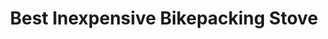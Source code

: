 ---
layout: community
category: community
title: "Best Inexpensive Bikepacking Stove"
description: "Best inexpensive bikepacking stove? I’m using the vargo triad it’s $35 and titanium. Fancy feast alcohol stove. Matches and wood. I personally use the brs 3000. It’s super cheap but you have to carry a lighter."
isTopLevel: false
isSingleLevel: false
isArticle: false
datePublished: 2022-06-18 05:53:00 +0300
dateModified: 2022-06-18 05:53:00 +0300
published: false
---